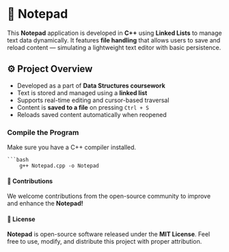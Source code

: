 # 📝 Notepad 

This **Notepad** application is developed in **C++** using **Linked Lists** to manage text data dynamically. It features **file handling** that allows users to save and reload content — simulating a lightweight text editor with basic persistence.

## ⚙️ Project Overview

- Developed as a part of **Data Structures coursework**
- Text is stored and managed using a **linked list**
- Supports real-time editing and cursor-based traversal
- Content is **saved to a file** on pressing `Ctrl + S`
- Reloads saved content automatically when reopened

### Compile the Program

Make sure you have a C++ compiler installed.

    ```bash
        g++ Notepad.cpp -o Notepad

#### 🤝 Contributions

We welcome contributions from the open-source community to improve and enhance the **Notepad!**

#### 📄 License

**Notepad** is open-source software released under the **MIT License**. Feel free to use, modify, and distribute this project with proper attribution.
